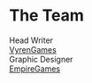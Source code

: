 # The Team

<div id="team-box" class="flowbox">
  <div class="divTable">
    <div class="divTableBody">
      <div class="divTableRow">
        <div class="divTableCell">Head Writer</div>
        <div class="divTableCell"><a href="https://www.twitter.com/VyrenGames">VyrenGames</a></div>
      </div>
      <div class="divTableRow">
        <div class="divTableCell">Graphic Designer</div>
        <div class="divTableCell"><a href="https://twitter.com/EmpireGamesCA">EmpireGames</a></div>
      </div>
    </div>
  </div>
</div>